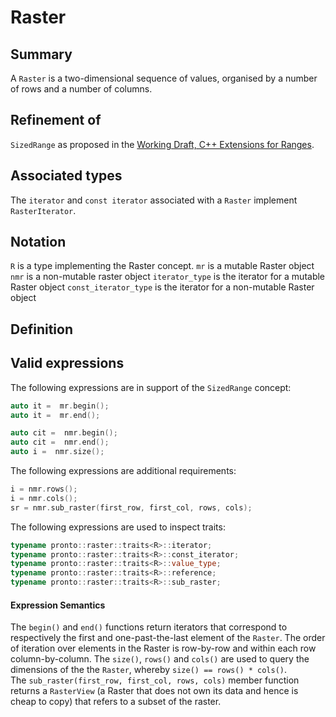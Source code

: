 # Raster 

## Summary
A `Raster` is a two-dimensional sequence of values, organised by a number of rows and a number of columns.

## Refinement of
`SizedRange` as proposed in the [Working Draft, C++ Extensions for Ranges](http://open-std.org/JTC1/SC22/WG21/docs/papers/2016/n4569.pdf).

## Associated types
The `iterator` and `const iterator` associated with a `Raster` implement `RasterIterator`.

## Notation
`R` is a type implementing the Raster concept.
`mr` is a mutable Raster object
`nmr` is a non-mutable raster object 
`iterator_type` is the iterator for a mutable Raster object
`const_iterator_type` is the iterator for a non-mutable Raster object

## Definition

## Valid expressions
The following expressions are in support of the `SizedRange` concept:

```cpp
auto it =  mr.begin();
auto it =  mr.end();

auto cit =  nmr.begin();
auto cit =  nmr.end();
auto i =  nmr.size(); 
```

The following expressions are additional requirements:
```cpp
i = nmr.rows();
i = nmr.cols();
sr = nmr.sub_raster(first_row, first_col, rows, cols);
```

The following expressions are used to inspect  traits:
```cpp
typename pronto::raster::traits<R>::iterator;
typename pronto::raster::traits<R>::const_iterator;
typename pronto::raster::traits<R>::value_type;
typename pronto::raster::traits<R>::reference;
typename pronto::raster::traits<R>::sub_raster;
```

#### Expression Semantics
The `begin()` and `end()` functions return iterators that correspond to respectively the first and one-past-the-last element of the `Raster`. The order of iteration over elements in the Raster is row-by-row and within each row column-by-column.  The `size()`, `rows()` and `cols()` are used to query the dimensions of the the `Raster`, whereby `size() == rows() * cols()`.  
The `sub_raster(first_row, first_col, rows, cols)` member function returns a `RasterView` (a Raster that does not own its data and hence is cheap to copy) that refers to a subset of the raster.
